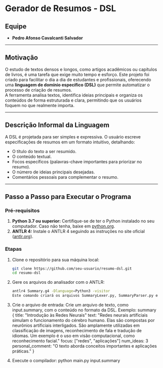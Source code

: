 # Gerador de Resumos - DSL

## Equipe
- **Pedro Afonso Cavalcanti Salvador**  

---

## Motivação
O estudo de textos densos e longos, como artigos acadêmicos ou capítulos de livros, é uma tarefa que exige muito tempo e esforço. Este projeto foi criado para facilitar o dia a dia de estudantes e profissionais, oferecendo uma **linguagem de domínio específico (DSL)** que permite automatizar o processo de criação de resumos.  
A ferramenta analisa textos, identifica ideias principais e organiza os conteúdos de forma estruturada e clara, permitindo que os usuários foquem no que realmente importa.

---

## Descrição Informal da Linguagem
A DSL é projetada para ser simples e expressiva. O usuário escreve especificações de resumos em um formato intuitivo, detalhando:
- O título do texto a ser resumido.
- O conteúdo textual.
- Focos específicos (palavras-chave importantes para priorizar no resumo).
- O número de ideias principais desejadas.
- Comentários pessoais para complementar o resumo.

---

## Passo a Passo para Executar o Programa

### Pré-requisitos
1. **Python 3.7 ou superior:** Certifique-se de ter o Python instalado no seu computador. Caso não tenha, baixe em [python.org](https://www.python.org/).  
2. **ANTLR 4:** Instale o ANTLR 4 seguindo as instruções no site oficial ([antlr.org](https://www.antlr.org/)).  

### Etapas
1. Clone o repositório para sua máquina local:
   ```bash
   git clone https://github.com/seu-usuario/resumo-dsl.git
   cd resumo-dsl
2. Gere os arquivos do analisador com o ANTLR:
   ```bash
   antlr4 Summary.g4 -Dlanguage=Python3 -visitor
   Este comando criará os arquivos SummaryLexer.py, SummaryParser.py e SummaryVisitor.py no diretório.

4. Crie o arquivo de entrada:
Crie um arquivo de texto, como input.summary, com o conteúdo no formato da DSL.
Exemplo:
summary {
    title: "Introdução às Redes Neurais"
    text: "Redes neurais artificiais simulam o funcionamento do cérebro humano. Elas são compostas por neurônios artificiais interligados. São amplamente utilizadas em classificação de imagens, reconhecimento de fala e tradução de idiomas. Um exemplo é o uso em visão computacional, como reconhecimento facial."
    focus: ["redes", "aplicações"]
    num_ideas: 3
    personal_comment: "O texto aborda conceitos importantes e aplicações práticas."
}

5. Execute o compilador:
python main.py input.summary
